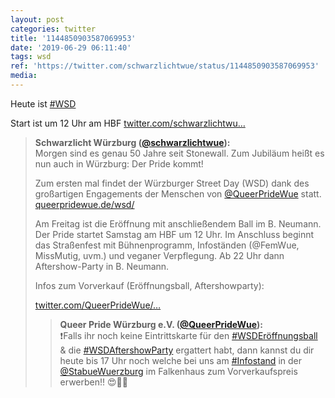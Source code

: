 ```yaml
---
layout: post
categories: twitter
title: '1144850903587069953'
date: '2019-06-29 06:11:40'
tags: wsd
ref: 'https://twitter.com/schwarzlichtwue/status/1144850903587069953'
media:
---
```

Heute ist [#WSD](/t/wsd) 

Start ist um 12 Uhr am HBF [twitter.com/schwarzlichtwu…](https://twitter.com/schwarzlichtwue/status/1143935071818321921) 


> <b>Schwarzlicht Würzburg ([@schwarzlichtwue](https://twitter.com/schwarzlichtwue)):</b>  
>Morgen sind es genau 50 Jahre seit Stonewall. Zum Jubiläum heißt es nun auch in Würzburg: Der Pride kommt!  
>  
>Zum ersten mal findet der Würzburger Street Day (WSD) dank des großartigen Engagements der Menschen von [@QueerPrideWue](https://twitter.com/QueerPrideWue) statt. [queerpridewue.de/wsd/](http://queerpridewue.de/wsd/)   
>  
>  
>Am Freitag ist die Eröffnung mit anschließendem Ball im B. Neumann. Der Pride startet Samstag am HBF um 12 Uhr. Im Anschluss beginnt das Straßenfest mit Bühnenprogramm, Infoständen (@FemWue, MissMutig, uvm.) und veganer Verpflegung. Ab 22 Uhr dann Aftershow-Party in B. Neumann.   
>  
>  
>Infos zum Vorverkauf (Eröffnungsball, Aftershowparty):  
>  
>[twitter.com/QueerPrideWue/…](https://twitter.com/QueerPrideWue/status/1144197322370420736?s=19)   
>  
>  
>> <b>Queer Pride Würzburg e.V. ([@QueerPrideWue](https://twitter.com/QueerPrideWue)):</b>    
>>❗Falls ihr noch keine Eintrittskarte für den [#WSDEröffnungsball](/t/wsderöffnungsball) &amp; die [#WSDAftershowParty](/t/wsdaftershowparty) ergattert habt, dann kannst du dir heute bis 17 Uhr noch welche bei uns am [#Infostand](/t/infostand) in der [@StabueWuerzburg](https://twitter.com/StabueWuerzburg)  im Falkenhaus zum Vorverkaufspreis erwerben!! 😍🏳‍🌈      
>>    
>>    
>  
>  

